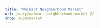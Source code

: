 ```yaml
---
title: "Walmart Neighborhood Market"
url: /cary/walmart-neighborhood-market-2/
shop: supermarket
---
```

